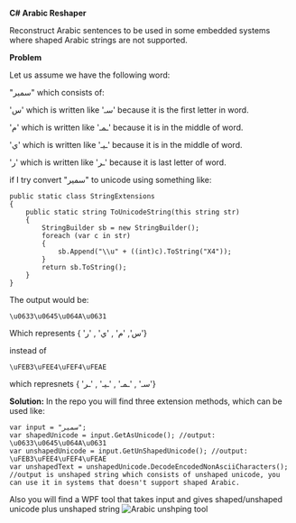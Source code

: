 **C# Arabic Reshaper**

Reconstruct Arabic sentences to be used in some embedded systems where shaped Arabic strings are not supported.

**Problem**

Let us assume we have the following word:

"سمير" which consists of:

'س' which is written like 'سـ' because it is the first letter in word.

'م' which is written like 'ـمـ' because it is in the middle of word.

'ي' which is written like 'ـيـ' because it is in the middle of word.

'ر' which is written like 'ـر' because it is last letter of word.

if I try convert "سمير" to unicode using something like:
```
public static class StringExtensions
{
    public static string ToUnicodeString(this string str)
    {
        StringBuilder sb = new StringBuilder();
        foreach (var c in str)
        {
            sb.Append("\\u" + ((int)c).ToString("X4"));
        }
        return sb.ToString();
    }
}
```
The output would be:

```\u0633\u0645\u064A\u0631```

Which represents { 'س', 'م' , 'ي' , 'ر'} 

instead of 

```\uFEB3\uFEE4\uFEF4\uFEAE ```

which represnets { 'سـ' , 'ـمـ' , 'ـيـ' , 'ـر'} 

**Solution:**
In the repo you will find three extension methods, which can be used like:
```
var input = "سمير";
var shapedUnicode = input.GetAsUnicode(); //output: \u0633\u0645\u064A\u0631
var unshapedUnicode = input.GetUnShapedUnicode(); //output: \uFEB3\uFEE4\uFEF4\uFEAE
var unshapedText = unshapedUnicode.DecodeEncodedNonAsciiCharacters(); //output is unshaped string which consists of unshaped unicode, you can use it in systems that doesn't support shaped Arabic.
```
Also you will find a WPF tool that takes input and gives shaped/unshaped unicode plus unshaped string 
![Arabic unshping tool](https://github.com/yahya99223/C-Sharp-Arabic-Reshaper/blob/master/Arabic%20unshaping%20tool%20window.png)
